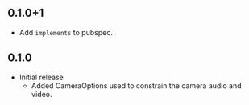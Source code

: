## 0.1.0+1

* Add `implements` to pubspec.

## 0.1.0

* Initial release
  * Added CameraOptions used to constrain the camera audio and video.
